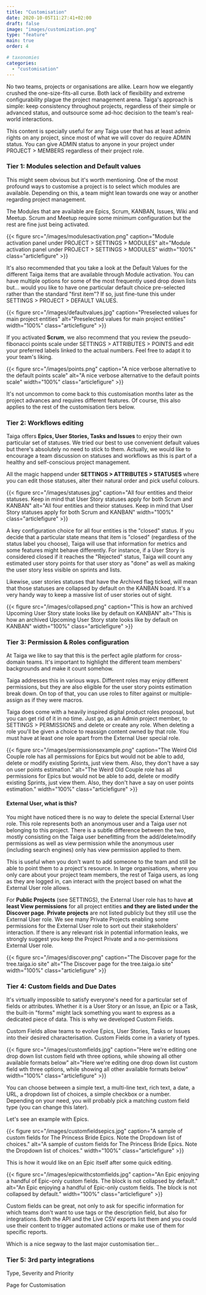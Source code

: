 ```yaml
---
title: "Customisation"
date: 2020-10-05T11:27:41+02:00
draft: false
image: "images/customization.png"
type: "feature"
main: true
order: 4

# taxonomies
categories:
  - "customisation"
---
```


No two teams, projects or organisations are alike. Learn how we elegantly crushed the one-size-fits-all curse. Both lack of flexibility and extreme configurability plague the project management arena. Taiga's approach is simple: keep consistency throughout projects, regardless of their simple or advanced status, and outsource some ad-hoc decision to the team's real-world interactions.

This content is specially useful for any Taiga user that has at least admin rights on any project, since most of what we will cover do require ADMIN status. You can give ADMIN status to anyone in your project under PROJECT > MEMBERS regardless of their project role. 

### Tier 1: Modules selection and Default values

This might seem obvious but it's worth mentioning. One of the most profound ways to customise a project is to select which modules are available. Depending on this, a team might lean towards one way or another regarding project management. 

The Modules that are available are Epics, Scrum, KANBAN, Issues, Wiki and Meetup. Scrum and Meetup require some minimum configuration but the rest are fine just being activated.

{{< figure src="/images/modulesactivation.png" caption="Module activation panel under PROJECT > SETTINGS > MODULES" alt="Module activation panel under PROJECT > SETTINGS > MODULES" width="100%" class="articlefigure" >}}

It's also recommended that you take a look at the Default Values for the different Taiga items that are available through Module activation. You can have multiple options for some of the most frequently used drop down lists but... would you like to have one particular default choice pre-selected rather than the standard "first item"? If so, just fine-tune this under SETTINGS > PROJECT > DEFAULT VALUES. 

{{< figure src="/images/defaultvalues.jpg" caption="Preselected values for main project entities" alt="Preselected values for main project entities" width="100%" class="articlefigure" >}}

If you activated **Scrum**, we also recommend that you review the pseudo-fibonacci points scale under SETTINGS > ATTRIBUTES > POINTS and edit your preferred labels linked to the actual numbers. Feel free to adapt it to your team's liking.

{{< figure src="/images/points.png" caption="A nice verbose alternative to the default points scale" alt="A nice verbose alternative to the default points scale" width="100%" class="articlefigure" >}}

It's not uncommon to come back to this customisation months later as the project advances and requires different features. Of course, this also applies to the rest of the customisation tiers below.


### Tier 2: Workflows editing

Taiga offers **Epics, User Stories, Tasks and Issues** to enjoy their own particular set of statuses. We tried our best to use convenient default values but there's absolutely no need to stick to them. Actually, we would like to encourage a team discussion on statuses and workflows as this is part of a healthy and self-conscious project management.

All the magic happend under **SETTINGS > ATTRIBUTES > STATUSES** where you can edit those statuses, alter their natural order and pick useful colours.

{{< figure src="/images/statuses.jpg" caption="All four entities and theior statuses. Keep in mind that User Story statuses apply for both Scrum and KANBAN" alt="All four entities and theior statuses. Keep in mind that User Story statuses apply for both Scrum and KANBAN" width="100%" class="articlefigure" >}}

A key configuration choice for all four entities is the "closed" status. If you decide that a particular state means that item is "closed" (regardless of the status label you choose), Taiga will use that information for metrics and some features might behave differently. For instance, if a User Story is considered closed if it reaches the "Rejected" status, Taiga will count any estimated user story points for that user story as "done" as well as making the user story less visible on sprints and lists.

Likewise, user stories statuses that have the Archived flag ticked, will mean that those statuses are collapsed by default on the KANBAN board. It's a very handy way to keep a massive list of user stories out of sight.

{{< figure src="/images/collapsed.png" caption="This is how an archived Upcoming User Story state looks like by default on KANBAN" alt="This is how an archived Upcoming User Story state looks like by default on KANBAN" width="100%" class="articlefigure" >}}


### Tier 3: Permission & Roles configuration 

At Taiga we like to say that this is the perfect agile platform for cross-domain teams. It's important to highlight the different team members' backgrounds and make it count somehow.

Taiga addresses this in various ways. Different roles may enjoy different permissions, but they are also eligible for the user story points estimation break down. On top of that, you can use roles to filter against or multiple-assign as if they were macros.

Taiga does come with a heavily inspired digital product roles proposal, but you can get rid of it in no time. Just go, as an Admin project member, to SETTINGS > PERMISSIONS and delete or create any role. When deleting a role you'll be given a choice to reassign content owned by that role. You must have at least one role apart from the External User special role.

{{< figure src="/images/permissionsexample.png" caption="The Weird Old Couple role has all permissions for Epics but would not be able to add, delete or modify existing Sprints, just view them. Also, they don't have a say on user points estimation." alt="The Weird Old Couple role has all permissions for Epics but would not be able to add, delete or modify existing Sprints, just view them. Also, they don't have a say on user points estimation." width="100%" class="articlefigure" >}}

#### External User, what is this?

You might have noticed there is no way to delete the special External User role. This role represents both an anonymous user and a Taiga user not belonging to this project. There is a subtle difference between the two, mostly consisting on the Taiga user benefitting from the add/delete/modify permissions as well as view permission while the anonymous user (including search engines) only has view permission applied to them.

This is useful when you don't want to add someone to the team and still be able to point them to a project's resource. In large organisations, where you only care about your project team members, the rest of Taiga users, as long as they are logged in, can interact with the project based on what the External User role allows.

For **Public Projects** (see SETTINGS), the External User role has to have **at least View permissions** for all project entities **and they are listed under the Discover page**. **Private projects** are not listed publicly but they still use the External User role. We see many Private Projects enabling some permissions for the External User role to sort out their stakeholders' interaction. If there is any relevant risk in potential information leaks, we strongly suggest you keep the Project Private and a no-permissions External User role.

{{< figure src="/images/discover.png" caption="The Discover page for the tree.taiga.io site" alt="The Discover page for the tree.taiga.io site" width="100%" class="articlefigure" >}}

### Tier 4: Custom fields and Due Dates 

It's virtually impossible to satisfy everyone's need for a particular set of fields or attributes. Whether it is a User Story or an Issue, an Epic or a Task, the built-in "forms" might lack something you want to express as a dedicated piece of data. This is why we developed Custom Fields.

Custom Fields allow teams to evolve Epics, User Stories, Tasks or Issues into their desired characterisation. Custom Fields come in a variety of types. 

{{< figure src="/images/customfields.jpg" caption="Here we're editing one drop down list custom field wth three options, while showing all other available formats below" alt="Here we're editing one drop down list custom field wth three options, while showing all other available formats below" width="100%" class="articlefigure" >}}

You can choose between a simple text, a multi-line text, rich text, a date, a URL, a dropdown list of choices, a simple checkbox or a number. Depending on your need, you will probably pick a matching custom field type (you can change this later).

Let's see an example with Epics.

{{< figure src="/images/customfieldsepics.jpg" caption="A sample of custom fields for The Princess Bride Epics. Note the Dropdown list of choices." alt="A sample of custom fields for The Princess Bride Epics. Note the Dropdown list of choices." width="100%" class="articlefigure" >}}

This is how it would like on an Epic itself after some quick editing.

{{< figure src="/images/epicwithcstomfields.jpg" caption="An Epic enjoying a handful of Epic-only custom fields. The block is not collapsed by default." alt="An Epic enjoying a handful of Epic-only custom fields. The block is not collapsed by default." width="100%" class="articlefigure" >}}

Custom fields can be great, not only to ask for specific information for which teams don't want to use tags or the description field, but also for integrations. Both the API and the Live CSV exports list them and you could use their content to trigger automated actions or make use of them for specific reports.

Which is a nice segway to the last major customisation tier...

### Tier 5: 3rd party integrations 
Type, Severity and Priority

Page for Customisation


